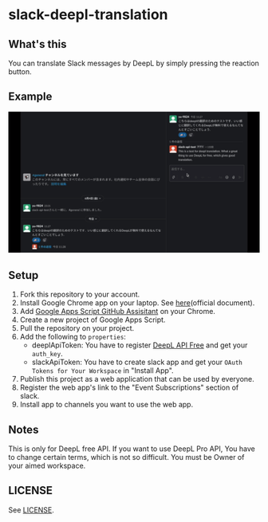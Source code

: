 # slack-deepl-translation
## What's this
You can translate Slack messages by DeepL by simply pressing the reaction button.

## Example
![](img/demo_us-en.gif)

## Setup
1. Fork this repository to your account.
2. Install Google Chrome app on your laptop. See [here](https://support.google.com/chrome/answer/95346?co=GENIE.Platform%3DDesktop&hl=ja)(official document).
3. Add [Google Apps Script GitHub Assisitant](https://chrome.google.com/webstore/detail/google-apps-script-github/lfjcgcmkmjjlieihflfhjopckgpelofo) on your Chrome.
4. Create a new project of Google Apps Script.
5. Pull the repository on your project.
6. Add the following to `properties`:
    - deeplApiToken: You have to register [DeepL API Free](https://www.deepl.com/docs-api) and get your `auth_key`.
    - slackApiToken: You have to create slack app and get your `OAuth Tokens for Your Workspace` in "Install App".
7. Publish this project as a web application that can be used by everyone.
8. Register the web app's link to the "Event Subscriptions" section of slack.
9. Install app to channels you want to use the web app.

## Notes
This is only for DeepL free API. If you want to use DeepL Pro API, You have to change certain terms, which is not so difficult.
You must be Owner of your aimed workspace.

## LICENSE
See [LICENSE](LICENSE).
